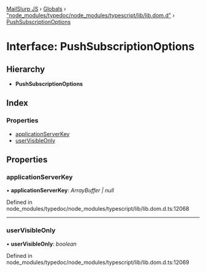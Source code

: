 [MailSlurp JS](../README.md) › [Globals](../globals.md) › ["node_modules/typedoc/node_modules/typescript/lib/lib.dom.d"](../modules/_node_modules_typedoc_node_modules_typescript_lib_lib_dom_d_.md) › [PushSubscriptionOptions](_node_modules_typedoc_node_modules_typescript_lib_lib_dom_d_.pushsubscriptionoptions.md)

# Interface: PushSubscriptionOptions

## Hierarchy

* **PushSubscriptionOptions**

## Index

### Properties

* [applicationServerKey](_node_modules_typedoc_node_modules_typescript_lib_lib_dom_d_.pushsubscriptionoptions.md#applicationserverkey)
* [userVisibleOnly](_node_modules_typedoc_node_modules_typescript_lib_lib_dom_d_.pushsubscriptionoptions.md#uservisibleonly)

## Properties

###  applicationServerKey

• **applicationServerKey**: *ArrayBuffer | null*

Defined in node_modules/typedoc/node_modules/typescript/lib/lib.dom.d.ts:12068

___

###  userVisibleOnly

• **userVisibleOnly**: *boolean*

Defined in node_modules/typedoc/node_modules/typescript/lib/lib.dom.d.ts:12069
